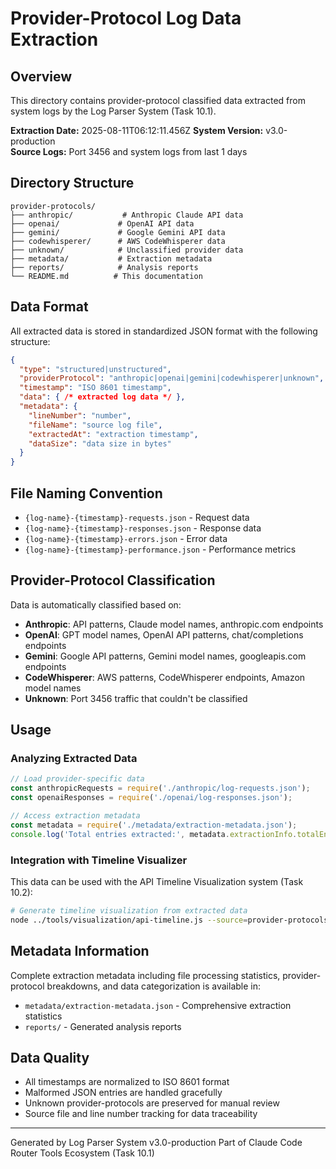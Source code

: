 # Provider-Protocol Log Data Extraction

## Overview

This directory contains provider-protocol classified data extracted from system logs by the Log Parser System (Task 10.1).

**Extraction Date:** 2025-08-11T06:12:11.456Z
**System Version:** v3.0-production  
**Source Logs:** Port 3456 and system logs from last 1 days

## Directory Structure

```
provider-protocols/
├── anthropic/           # Anthropic Claude API data
├── openai/             # OpenAI API data  
├── gemini/             # Google Gemini API data
├── codewhisperer/      # AWS CodeWhisperer data
├── unknown/            # Unclassified provider data
├── metadata/           # Extraction metadata
├── reports/            # Analysis reports
└── README.md          # This documentation
```

## Data Format

All extracted data is stored in standardized JSON format with the following structure:

```json
{
  "type": "structured|unstructured",
  "providerProtocol": "anthropic|openai|gemini|codewhisperer|unknown",
  "timestamp": "ISO 8601 timestamp",
  "data": { /* extracted log data */ },
  "metadata": {
    "lineNumber": "number",
    "fileName": "source log file",
    "extractedAt": "extraction timestamp",
    "dataSize": "data size in bytes"
  }
}
```

## File Naming Convention

- `{log-name}-{timestamp}-requests.json` - Request data
- `{log-name}-{timestamp}-responses.json` - Response data  
- `{log-name}-{timestamp}-errors.json` - Error data
- `{log-name}-{timestamp}-performance.json` - Performance metrics

## Provider-Protocol Classification

Data is automatically classified based on:

- **Anthropic**: API patterns, Claude model names, anthropic.com endpoints
- **OpenAI**: GPT model names, OpenAI API patterns, chat/completions endpoints
- **Gemini**: Google API patterns, Gemini model names, googleapis.com endpoints  
- **CodeWhisperer**: AWS patterns, CodeWhisperer endpoints, Amazon model names
- **Unknown**: Port 3456 traffic that couldn't be classified

## Usage

### Analyzing Extracted Data

```javascript
// Load provider-specific data
const anthropicRequests = require('./anthropic/log-requests.json');
const openaiResponses = require('./openai/log-responses.json');

// Access extraction metadata
const metadata = require('./metadata/extraction-metadata.json');
console.log('Total entries extracted:', metadata.extractionInfo.totalEntries);
```

### Integration with Timeline Visualizer

This data can be used with the API Timeline Visualization system (Task 10.2):

```bash
# Generate timeline visualization from extracted data
node ../tools/visualization/api-timeline.js --source=provider-protocols --provider=anthropic
```

## Metadata Information

Complete extraction metadata including file processing statistics, provider-protocol breakdowns, and data categorization is available in:

- `metadata/extraction-metadata.json` - Comprehensive extraction statistics
- `reports/` - Generated analysis reports

## Data Quality

- All timestamps are normalized to ISO 8601 format
- Malformed JSON entries are handled gracefully  
- Unknown provider-protocols are preserved for manual review
- Source file and line number tracking for data traceability

---

Generated by Log Parser System v3.0-production
Part of Claude Code Router Tools Ecosystem (Task 10.1)
